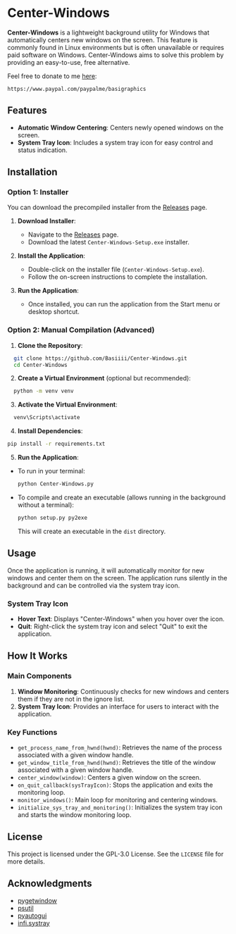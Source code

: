 # Center-Windows

**Center-Windows** is a lightweight background utility for Windows that automatically centers new windows on the screen. This feature is commonly found in Linux environments but is often unavailable or requires paid software on Windows. Center-Windows aims to solve this problem by providing an easy-to-use, free alternative.

Feel free to donate to me [here](https://www.paypal.com/paypalme/basigraphics):

``https://www.paypal.com/paypalme/basigraphics``

## Features

- **Automatic Window Centering**: Centers newly opened windows on the screen.
- **System Tray Icon**: Includes a system tray icon for easy control and status indication.

## Installation

### Option 1: Installer

You can download the precompiled installer from the [Releases](https://github.com/Basiiii/Center-Windows/releases) page.

1. **Download Installer**:

   - Navigate to the [Releases](https://github.com/Basiiii/Center-Windows/releases) page.
   - Download the latest `Center-Windows-Setup.exe` installer.
2. **Install the Application**:

   - Double-click on the installer file (`Center-Windows-Setup.exe`).
   - Follow the on-screen instructions to complete the installation.
3. **Run the Application**:

   - Once installed, you can run the application from the Start menu or desktop shortcut.

### Option 2: Manual Compilation (Advanced)

1. **Clone the Repository**:

  ```sh
    git clone https://github.com/Basiiii/Center-Windows.git
    cd Center-Windows
  ```

2. **Create a Virtual Environment** (optional but recommended):

  ```sh
    python -m venv venv
  ```

3. **Activate the Virtual Environment**:

  ```cmd
    venv\Scripts\activate
  ```

4. **Install Dependencies**:

  ```sh
  pip install -r requirements.txt
  ```
  
5. **Run the Application**:

- To run in your terminal:

  ```sh
  python Center-Windows.py
  ```
- To compile and create an executable (allows running in the background without a terminal):

  ```sh
  python setup.py py2exe
  ```

  This will create an executable in the `dist` directory.

## Usage

Once the application is running, it will automatically monitor for new windows and center them on the screen. The application runs silently in the background and can be controlled via the system tray icon.

### System Tray Icon

- **Hover Text**: Displays "Center-Windows" when you hover over the icon.
- **Quit**: Right-click the system tray icon and select "Quit" to exit the application.

## How It Works

### Main Components

1. **Window Monitoring**: Continuously checks for new windows and centers them if they are not in the ignore list.
2. **System Tray Icon**: Provides an interface for users to interact with the application.

### Key Functions

- `get_process_name_from_hwnd(hwnd)`: Retrieves the name of the process associated with a given window handle.
- `get_window_title_from_hwnd(hwnd)`: Retrieves the title of the window associated with a given window handle.
- `center_window(window)`: Centers a given window on the screen.
- `on_quit_callback(sysTrayIcon)`: Stops the application and exits the monitoring loop.
- `monitor_windows()`: Main loop for monitoring and centering windows.
- `initialize_sys_tray_and_monitoring()`: Initializes the system tray icon and starts the window monitoring loop.

## License

This project is licensed under the GPL-3.0 License. See the `LICENSE` file for more details.

## Acknowledgments

- [pygetwindow](https://pypi.org/project/PyGetWindow/)
- [psutil](https://pypi.org/project/psutil/)
- [pyautogui](https://pypi.org/project/PyAutoGUI/)
- [infi.systray](https://pypi.org/project/infi.systray/)
